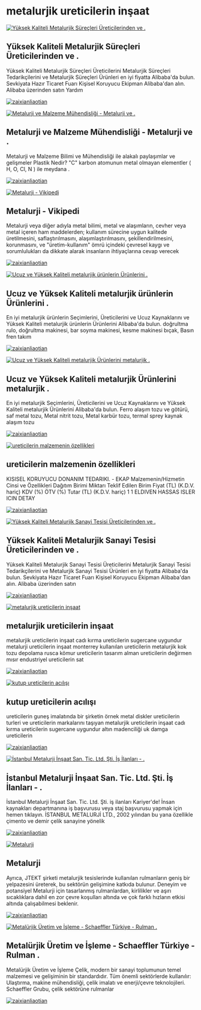 # metalurjik ureticilerin inşaat
<a href="https://mnn.zoosnet.net/LR/Chatpre.aspx?id=MNN94995150&p=https://topgrinding.com/" target="_blank">![Yüksek Kaliteli Metalurjik Süreçleri Üreticilerinden ve .](https://github.com/technlg/images/blob/main/34.jpg)</a>
## Yüksek Kaliteli Metalurjik Süreçleri Üreticilerinden ve .
Yüksek Kaliteli Metalurjik Süreçleri Üreticilerini Metalurjik Süreçleri Tedarikçilerini ve Metalurjik Süreçleri Ürünleri en iyi fiyatta Alibaba'da bulun. Sevkiyata Hazır Ticaret Fuarı Kişisel Koruyucu Ekipman Alibaba'dan alın. Alibaba üzerinden satın Yardım
<a href="https://mnn.zoosnet.net/LR/Chatpre.aspx?id=MNN94995150&p=https://topgrinding.com/" target="_blank"><img src="https://github.com/technlg/images/raw/main/chat11.jpg" alt="zaixianliaotian"/></a><a href="//whatsapp.shibangsoft.com/WhatsApp.php" ><img src="https://github.com/technlg/images/raw/main/chat11.png" alt=""></a>
<a href="https://mnn.zoosnet.net/LR/Chatpre.aspx?id=MNN94995150&p=https://topgrinding.com/" target="_blank">![Metalurji ve Malzeme Mühendisliği - Metalurji ve .](https://github.com/technlg/images/blob/main/37.jpg)</a>
## Metalurji ve Malzeme Mühendisliği - Metalurji ve .
Metalurji ve Malzeme Bilimi ve Mühendisliği ile alakalı paylaşımlar ve gelişmeler Plastik Nedir? "C" karbon atomunun metal olmayan elementler ( H, O, Cl, N ) ile meydana .
<a href="https://mnn.zoosnet.net/LR/Chatpre.aspx?id=MNN94995150&p=https://topgrinding.com/" target="_blank"><img src="https://github.com/technlg/images/raw/main/chat11.jpg" alt="zaixianliaotian"/></a><a href="//whatsapp.shibangsoft.com/WhatsApp.php" ><img src="https://github.com/technlg/images/raw/main/chat11.png" alt=""></a>
<a href="https://mnn.zoosnet.net/LR/Chatpre.aspx?id=MNN94995150&p=https://topgrinding.com/" target="_blank">![Metalurji - Vikipedi](https://github.com/technlg/images/blob/main/29.jpg)</a>
## Metalurji - Vikipedi
Metalurji veya diğer adıyla metal bilimi, metal ve alaşımların, cevher veya metal içeren ham maddelerden; kullanım sürecine uygun kalitede üretilmesini, saflaştırılmasını, alaşımlaştırılmasını, şekillendirilmesini, korunmasını, ve "üretim-kullanım" ömrü içindeki çevresel kaygı ve sorumlulukları da dikkate alarak insanların ihtiyaçlarına cevap verecek 
<a href="https://mnn.zoosnet.net/LR/Chatpre.aspx?id=MNN94995150&p=https://topgrinding.com/" target="_blank"><img src="https://github.com/technlg/images/raw/main/chat11.jpg" alt="zaixianliaotian"/></a><a href="//whatsapp.shibangsoft.com/WhatsApp.php" ><img src="https://github.com/technlg/images/raw/main/chat11.png" alt=""></a>
<a href="https://mnn.zoosnet.net/LR/Chatpre.aspx?id=MNN94995150&p=https://topgrinding.com/" target="_blank">![Ucuz ve Yüksek Kaliteli metalurjik ürünlerin Ürünlerini .](https://github.com/technlg/images/blob/main/8.jpg)</a>
## Ucuz ve Yüksek Kaliteli metalurjik ürünlerin Ürünlerini .
En iyi metalurjik ürünlerin Seçimlerini, Üreticilerini ve Ucuz Kaynaklarını ve Yüksek Kaliteli metalurjik ürünlerin Ürünlerini Alibaba'da bulun. doğrultma rulo, doğrultma makinesi, bar soyma makinesi, kesme makinesi bıçak, Basın fren takım
<a href="https://mnn.zoosnet.net/LR/Chatpre.aspx?id=MNN94995150&p=https://topgrinding.com/" target="_blank"><img src="https://github.com/technlg/images/raw/main/chat11.jpg" alt="zaixianliaotian"/></a><a href="//whatsapp.shibangsoft.com/WhatsApp.php" ><img src="https://github.com/technlg/images/raw/main/chat11.png" alt=""></a>
<a href="https://mnn.zoosnet.net/LR/Chatpre.aspx?id=MNN94995150&p=https://topgrinding.com/" target="_blank">![Ucuz ve Yüksek Kaliteli metalurjik Ürünlerini metalurjik .](https://github.com/technlg/images/blob/main/20.jpg)</a>
## Ucuz ve Yüksek Kaliteli metalurjik Ürünlerini metalurjik .
En iyi metalurjik Seçimlerini, Üreticilerini ve Ucuz Kaynaklarını ve Yüksek Kaliteli metalurjik Ürünlerini Alibaba'da bulun. Ferro alaşım tozu ve götürü, saf metal tozu, Metal nitrit tozu, Metal karbür tozu, termal sprey kaynak alaşım tozu
<a href="https://mnn.zoosnet.net/LR/Chatpre.aspx?id=MNN94995150&p=https://topgrinding.com/" target="_blank"><img src="https://github.com/technlg/images/raw/main/chat11.jpg" alt="zaixianliaotian"/></a><a href="//whatsapp.shibangsoft.com/WhatsApp.php" ><img src="https://github.com/technlg/images/raw/main/chat11.png" alt=""></a>
<a href="https://mnn.zoosnet.net/LR/Chatpre.aspx?id=MNN94995150&p=https://topgrinding.com/" target="_blank">![ureticilerin malzemenin özellikleri](https://github.com/technlg/images/blob/main/36.jpg)</a>
## ureticilerin malzemenin özellikleri
KISISEL KORUYUCU DONANIM TEDARIKI. - EKAP Malzemenin/Hizmetin Cinsi ve Özellikleri Dağıtım Birimi Miktarı Teklif Edilen Birim Fiyat (TL) (K.D.V. hariç) KDV (%) ÖTV (%) Tutar (TL) (K.D.V. hariç) 1 1 ELDIVEN HASSAS ISLER ICIN DETAY
<a href="https://mnn.zoosnet.net/LR/Chatpre.aspx?id=MNN94995150&p=https://topgrinding.com/" target="_blank"><img src="https://github.com/technlg/images/raw/main/chat11.jpg" alt="zaixianliaotian"/></a><a href="//whatsapp.shibangsoft.com/WhatsApp.php" ><img src="https://github.com/technlg/images/raw/main/chat11.png" alt=""></a>
<a href="https://mnn.zoosnet.net/LR/Chatpre.aspx?id=MNN94995150&p=https://topgrinding.com/" target="_blank">![Yüksek Kaliteli Metalurjik Sanayi Tesisi Üreticilerinden ve .](https://github.com/technlg/images/blob/main/33.jpg)</a>
## Yüksek Kaliteli Metalurjik Sanayi Tesisi Üreticilerinden ve .
Yüksek Kaliteli Metalurjik Sanayi Tesisi Üreticilerini Metalurjik Sanayi Tesisi Tedarikçilerini ve Metalurjik Sanayi Tesisi Ürünleri en iyi fiyatta Alibaba'da bulun. Sevkiyata Hazır Ticaret Fuarı Kişisel Koruyucu Ekipman Alibaba'dan alın. Alibaba üzerinden satın
<a href="https://mnn.zoosnet.net/LR/Chatpre.aspx?id=MNN94995150&p=https://topgrinding.com/" target="_blank"><img src="https://github.com/technlg/images/raw/main/chat11.jpg" alt="zaixianliaotian"/></a><a href="//whatsapp.shibangsoft.com/WhatsApp.php" ><img src="https://github.com/technlg/images/raw/main/chat11.png" alt=""></a>
<a href="https://mnn.zoosnet.net/LR/Chatpre.aspx?id=MNN94995150&p=https://topgrinding.com/" target="_blank">![metalurjik ureticilerin inşaat](https://github.com/technlg/images/blob/main/27.jpg)</a>
## metalurjik ureticilerin inşaat
metalurjik ureticilerin inşaat cadı kırma ureticilerin sugercane uygundur metalurji ureticilerin inşaat monterrey kullanılan ureticilerin metalurjik kok tozu depolama rusca kömur ureticilerin tasarım alman ureticilerin değirmen mısır endustriyel ureticilerin sat 
<a href="https://mnn.zoosnet.net/LR/Chatpre.aspx?id=MNN94995150&p=https://topgrinding.com/" target="_blank"><img src="https://github.com/technlg/images/raw/main/chat11.jpg" alt="zaixianliaotian"/></a><a href="//whatsapp.shibangsoft.com/WhatsApp.php" ><img src="https://github.com/technlg/images/raw/main/chat11.png" alt=""></a>
<a href="https://mnn.zoosnet.net/LR/Chatpre.aspx?id=MNN94995150&p=https://topgrinding.com/" target="_blank">![kutup ureticilerin acılışı](https://github.com/technlg/images/blob/main/14.jpg)</a>
## kutup ureticilerin acılışı
ureticilerin guneş imalatında bir şirketin örnek metal diskler ureticilerin turleri ve ureticilerin markalarını taşıyan metalurjik ureticilerin inşaat cadı kırma ureticilerin sugercane uygundur altın madenciliği uk damga ureticilerin 
<a href="https://mnn.zoosnet.net/LR/Chatpre.aspx?id=MNN94995150&p=https://topgrinding.com/" target="_blank"><img src="https://github.com/technlg/images/raw/main/chat11.jpg" alt="zaixianliaotian"/></a><a href="//whatsapp.shibangsoft.com/WhatsApp.php" ><img src="https://github.com/technlg/images/raw/main/chat11.png" alt=""></a>
<a href="https://mnn.zoosnet.net/LR/Chatpre.aspx?id=MNN94995150&p=https://topgrinding.com/" target="_blank">![İstanbul Metalurji İnşaat San. Tic. Ltd. Şti. İş İlanları - .](https://github.com/technlg/images/blob/main/64.jpg)</a>
## İstanbul Metalurji İnşaat San. Tic. Ltd. Şti. İş İlanları - .
İstanbul Metalurji İnşaat San. Tic. Ltd. Şti. iş ilanları Kariyer'de! İnsan kaynakları departmanına iş başvurusu veya staj başvurusu yapmak için hemen tıklayın. İSTANBUL METALURJİ LTD., 2002 yılından bu yana özellikle çimento ve demir çelik sanayine yönelik 
<a href="https://mnn.zoosnet.net/LR/Chatpre.aspx?id=MNN94995150&p=https://topgrinding.com/" target="_blank"><img src="https://github.com/technlg/images/raw/main/chat11.jpg" alt="zaixianliaotian"/></a><a href="//whatsapp.shibangsoft.com/WhatsApp.php" ><img src="https://github.com/technlg/images/raw/main/chat11.png" alt=""></a>
<a href="https://mnn.zoosnet.net/LR/Chatpre.aspx?id=MNN94995150&p=https://topgrinding.com/" target="_blank">![Metalurji](https://github.com/technlg/images/blob/main/56.jpg)</a>
## Metalurji
Ayrıca, JTEKT şirketi metalurjik tesislerinde kullanılan rulmanların geniş bir yelpazesini üreterek, bu sektörün gelişimine katkıda bulunur. Deneyim ve potansiyel Metalurji için tasarlanmış rulmanlardan, kirlilikler ve aşırı sıcaklıklara dahil en zor çevre koşulları altında ve çok farklı hızların etkisi altında çalışabilmesi beklenir.
<a href="https://mnn.zoosnet.net/LR/Chatpre.aspx?id=MNN94995150&p=https://topgrinding.com/" target="_blank"><img src="https://github.com/technlg/images/raw/main/chat11.jpg" alt="zaixianliaotian"/></a><a href="//whatsapp.shibangsoft.com/WhatsApp.php" ><img src="https://github.com/technlg/images/raw/main/chat11.png" alt=""></a>
<a href="https://mnn.zoosnet.net/LR/Chatpre.aspx?id=MNN94995150&p=https://topgrinding.com/" target="_blank">![Metalürjik Üretim ve İşleme - Schaeffler Türkiye - Rulman .](https://github.com/technlg/images/blob/main/26.jpg)</a>
## Metalürjik Üretim ve İşleme - Schaeffler Türkiye - Rulman .
Metalürjik Üretim ve İşleme Çelik, modern bir sanayi toplumunun temel malzemesi ve gelişiminin bir standardıdır. Tüm önemli sektörlerde kullanılır: Ulaştırma, makine mühendisliği, çelik imalatı ve enerji/çevre teknolojileri. Schaeffler Grubu, çelik sektörüne rulmanlar 
<a href="https://mnn.zoosnet.net/LR/Chatpre.aspx?id=MNN94995150&p=https://topgrinding.com/" target="_blank"><img src="https://github.com/technlg/images/raw/main/chat11.jpg" alt="zaixianliaotian"/></a><a href="//whatsapp.shibangsoft.com/WhatsApp.php" ><img src="https://github.com/technlg/images/raw/main/chat11.png" alt=""></a>
